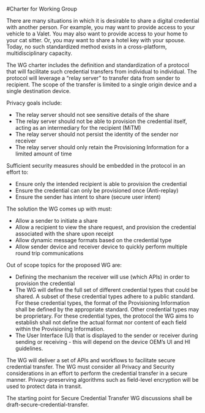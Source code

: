 #Charter for Working Group

There are many situations in which it is desirable to share a digital credential with another person. For example, you may want to provide access to your vehicle to a Valet. You may also want to provide access to your home to your cat sitter. Or, you may want to share a hotel key with your spouse. Today, no such standardized method exists in a cross-platform, multidisciplinary capacity. 

The WG charter includes the definition and standardization of a protocol that will facilitate such credential transfers from individual to individual. The protocol will leverage a “relay server” to transfer data from sender to recipient. The scope of the transfer is limited to a single origin device and a single destination device.

Privacy goals include:

- The relay server should not see sensitive details of the share
- The relay server should not be able to provision the credential itself, acting as an intermediary for the recipient (MiTM)
- The relay server should not persist the identity of the sender nor receiver
- The relay server should only retain the Provisioning Information for a limited amount of time

Sufficient security measures should be embedded in the protocol in an effort to:

- Ensure only the intended recipient is able to provision the credential
- Ensure the credential can only be provisioned once (Anti-replay)
- Ensure the sender has intent to share (secure user intent)

The solution the WG comes up with must:

- Allow a sender to initiate a share
- Allow a recipient to view the share request, and provision the credential associated with the share upon receipt
- Allow dynamic message formats based on the credential type
- Allow sender device and receiver device to quickly perform multiple round trip communications

Out of scope topics for the proposed WG are:

- Defining the mechanism the receiver will use (which APIs) in order to provision the credential
- The WG will define the full set of different credential types that could be shared. A subset of these credential types adhere to a public standard. For these credential types, the format of the Provisioning Information shall be defined by the appropriate standard. Other credential types may be proprietary. For these credential types, the protocol the WG aims to establish shall not define the actual format nor content of each field within the Provisioning Information.
- The User Interface (UI) that is displayed to the sender or receiver during sending or receiving - this will depend on the device OEM’s UI and HI guidelines.


The WG will deliver a set of APIs and workflows to facilitate secure credential transfer. The WG must consider all Privacy and Security considerations in an effort to perform the credential transfer in a secure manner. Privacy-preserving algorithms such as field-level encryption will be used to protect data in transit.


The starting point for Secure Credential Transfer WG discussions shall be draft-secure-credential-transfer.
